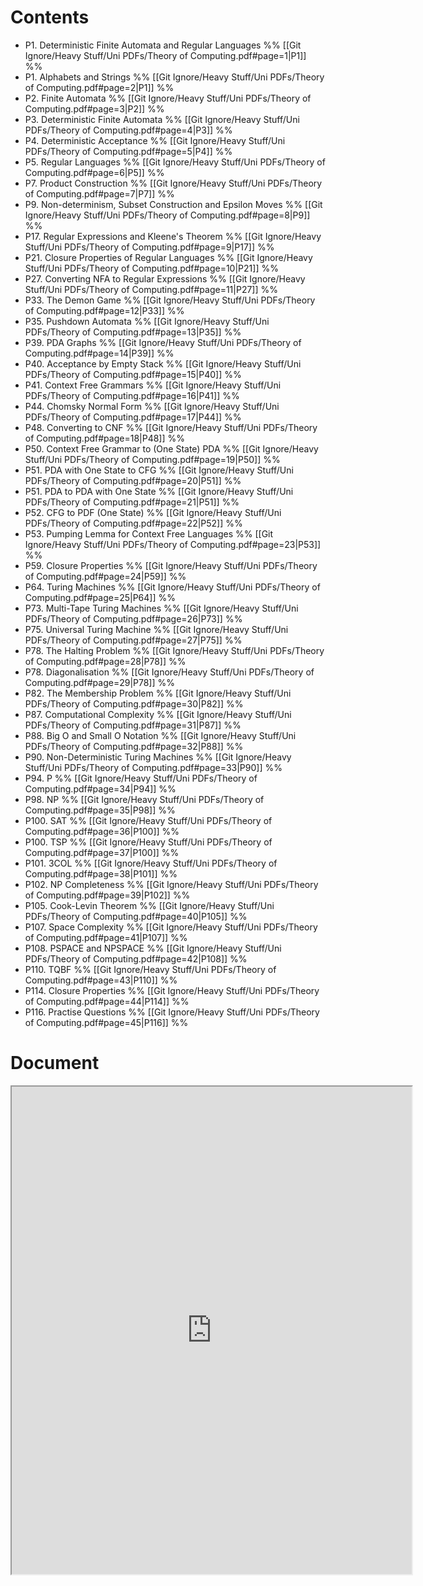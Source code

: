 # Contents

- P1. Deterministic Finite Automata and Regular Languages %% [[Git Ignore/Heavy Stuff/Uni PDFs/Theory of Computing.pdf#page=1|P1]] %%
- P1. Alphabets and Strings %% [[Git Ignore/Heavy Stuff/Uni PDFs/Theory of Computing.pdf#page=2|P1]] %%
- P2. Finite Automata %% [[Git Ignore/Heavy Stuff/Uni PDFs/Theory of Computing.pdf#page=3|P2]] %%
- P3. Deterministic Finite Automata %% [[Git Ignore/Heavy Stuff/Uni PDFs/Theory of Computing.pdf#page=4|P3]] %%
- P4. Deterministic Acceptance %% [[Git Ignore/Heavy Stuff/Uni PDFs/Theory of Computing.pdf#page=5|P4]] %%
- P5. Regular Languages %% [[Git Ignore/Heavy Stuff/Uni PDFs/Theory of Computing.pdf#page=6|P5]] %%
- P7. Product Construction %% [[Git Ignore/Heavy Stuff/Uni PDFs/Theory of Computing.pdf#page=7|P7]] %%
- P9. Non-determinism, Subset Construction and Epsilon Moves %% [[Git Ignore/Heavy Stuff/Uni PDFs/Theory of Computing.pdf#page=8|P9]] %%
- P17. Regular Expressions and Kleene's Theorem %% [[Git Ignore/Heavy Stuff/Uni PDFs/Theory of Computing.pdf#page=9|P17]] %%
- P21. Closure Properties of Regular Languages %% [[Git Ignore/Heavy Stuff/Uni PDFs/Theory of Computing.pdf#page=10|P21]] %%
- P27. Converting NFA to Regular Expressions %% [[Git Ignore/Heavy Stuff/Uni PDFs/Theory of Computing.pdf#page=11|P27]] %%
- P33. The Demon Game %% [[Git Ignore/Heavy Stuff/Uni PDFs/Theory of Computing.pdf#page=12|P33]] %%
- P35. Pushdown Automata %% [[Git Ignore/Heavy Stuff/Uni PDFs/Theory of Computing.pdf#page=13|P35]] %%
- P39. PDA Graphs %% [[Git Ignore/Heavy Stuff/Uni PDFs/Theory of Computing.pdf#page=14|P39]] %%
- P40. Acceptance by Empty Stack %% [[Git Ignore/Heavy Stuff/Uni PDFs/Theory of Computing.pdf#page=15|P40]] %%
- P41. Context Free Grammars %% [[Git Ignore/Heavy Stuff/Uni PDFs/Theory of Computing.pdf#page=16|P41]] %%
- P44. Chomsky Normal Form %% [[Git Ignore/Heavy Stuff/Uni PDFs/Theory of Computing.pdf#page=17|P44]] %%
- P48. Converting to CNF %% [[Git Ignore/Heavy Stuff/Uni PDFs/Theory of Computing.pdf#page=18|P48]] %%
- P50. Context Free Grammar to (One State) PDA %% [[Git Ignore/Heavy Stuff/Uni PDFs/Theory of Computing.pdf#page=19|P50]] %%
- P51. PDA with One State to CFG %% [[Git Ignore/Heavy Stuff/Uni PDFs/Theory of Computing.pdf#page=20|P51]] %%
- P51. PDA to PDA with One State %% [[Git Ignore/Heavy Stuff/Uni PDFs/Theory of Computing.pdf#page=21|P51]] %%
- P52. CFG to PDF (One State) %% [[Git Ignore/Heavy Stuff/Uni PDFs/Theory of Computing.pdf#page=22|P52]] %%
- P53. Pumping Lemma for Context Free Languages %% [[Git Ignore/Heavy Stuff/Uni PDFs/Theory of Computing.pdf#page=23|P53]] %%
- P59. Closure Properties %% [[Git Ignore/Heavy Stuff/Uni PDFs/Theory of Computing.pdf#page=24|P59]] %%
- P64. Turing Machines %% [[Git Ignore/Heavy Stuff/Uni PDFs/Theory of Computing.pdf#page=25|P64]] %%
- P73. Multi-Tape Turing Machines %% [[Git Ignore/Heavy Stuff/Uni PDFs/Theory of Computing.pdf#page=26|P73]] %%
- P75. Universal Turing Machine %% [[Git Ignore/Heavy Stuff/Uni PDFs/Theory of Computing.pdf#page=27|P75]] %%
- P78. The Halting Problem %% [[Git Ignore/Heavy Stuff/Uni PDFs/Theory of Computing.pdf#page=28|P78]] %%
- P78. Diagonalisation %% [[Git Ignore/Heavy Stuff/Uni PDFs/Theory of Computing.pdf#page=29|P78]] %%
- P82. The Membership Problem %% [[Git Ignore/Heavy Stuff/Uni PDFs/Theory of Computing.pdf#page=30|P82]] %%
- P87. Computational Complexity %% [[Git Ignore/Heavy Stuff/Uni PDFs/Theory of Computing.pdf#page=31|P87]] %%
- P88. Big O and Small O Notation %% [[Git Ignore/Heavy Stuff/Uni PDFs/Theory of Computing.pdf#page=32|P88]] %%
- P90. Non-Deterministic Turing Machines %% [[Git Ignore/Heavy Stuff/Uni PDFs/Theory of Computing.pdf#page=33|P90]] %%
- P94. P %% [[Git Ignore/Heavy Stuff/Uni PDFs/Theory of Computing.pdf#page=34|P94]] %%
- P98. NP %% [[Git Ignore/Heavy Stuff/Uni PDFs/Theory of Computing.pdf#page=35|P98]] %%
- P100. SAT %% [[Git Ignore/Heavy Stuff/Uni PDFs/Theory of Computing.pdf#page=36|P100]] %%
- P100. TSP %% [[Git Ignore/Heavy Stuff/Uni PDFs/Theory of Computing.pdf#page=37|P100]] %%
- P101. 3COL %% [[Git Ignore/Heavy Stuff/Uni PDFs/Theory of Computing.pdf#page=38|P101]] %%
- P102. NP Completeness %% [[Git Ignore/Heavy Stuff/Uni PDFs/Theory of Computing.pdf#page=39|P102]] %%
- P105. Cook-Levin Theorem %% [[Git Ignore/Heavy Stuff/Uni PDFs/Theory of Computing.pdf#page=40|P105]] %%
- P107. Space Complexity %% [[Git Ignore/Heavy Stuff/Uni PDFs/Theory of Computing.pdf#page=41|P107]] %%
- P108. PSPACE and NPSPACE %% [[Git Ignore/Heavy Stuff/Uni PDFs/Theory of Computing.pdf#page=42|P108]] %%
- P110. TQBF %% [[Git Ignore/Heavy Stuff/Uni PDFs/Theory of Computing.pdf#page=43|P110]] %%
- P114. Closure Properties %% [[Git Ignore/Heavy Stuff/Uni PDFs/Theory of Computing.pdf#page=44|P114]] %%
- P116. Practise Questions %% [[Git Ignore/Heavy Stuff/Uni PDFs/Theory of Computing.pdf#page=45|P116]] %%

# Document


<iframe src="https://drive.google.com/file/d/1qcAwslNpw-0xJEF67JOzOc6mjJ09Z0cN/preview" width="640" height="780" allow="autoplay"></iframe>